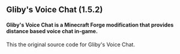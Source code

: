 ## Gliby's Voice Chat (1.5.2)
#### Gliby's Voice Chat is a Minecraft Forge modification that provides distance based voice chat in-game.
This the original source code for Gliby's Voice Chat.
